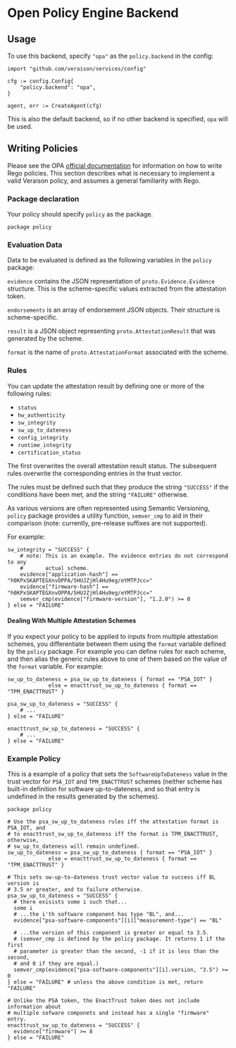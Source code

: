 # Open Policy Engine Backend

## Usage

To use this backend, specify `"opa"` as the `policy.backend` in the config:

```golang
import "github.com/veraison/services/config"

cfg := config.Config{
    "policy.backend": "opa",
}

agent, err := CreateAgent(cfg)
```

This is also the default backend, so if no other backend is specified, `opa`
will be used.

## Writing Policies

Please see the OPA [official
documentation](https://www.openpolicyagent.org/docs/latest/) for information on
how to write Rego policies. This section describes what is necessary to
implement a valid Veraison policy, and assumes a general familiarity with Rego.

### Package declaration

Your policy should specify `policy` as the package.

```rego
package policy
```

### Evaluation Data

Data to be evaluated is defined as the following variables in the `policy`
package:

`evidence` contains the JSON representation of `proto.Evidence.Evidence`
structure. This is the scheme-specific values extracted from the attestation
token.

`endorsements` is an array of endorsement JSON objects. Their structure is
scheme-specific.

`result` is a JSON object representing `proto.AttestationResult` that was
generated by the scheme.

`format` is the name of `proto.AttestationFormat` associated with the scheme.


### Rules

You can update the attestation result by defining one or more of the following
rules:

- `status`
- `hw_authenticity`
- `sw_integrity`
- `sw_up_to_dateness`
- `config_integrity`
- `runtime_integrity`
- `certification_status`

The first overwrites the overall attestation result status. The subsequent rules
overwrite the corresponding entries in the trust vector.

The rules must be defined such that they produce the string `"SUCCESS"` if the
conditions have been met, and the string `"FAILURE"` otherwise.

As various versions are often represented using Semantic Versioning, `policy`
package provides a utility function, `semver_cmp` to aid in their comparison
(note: currently, pre-release suffixes are not supported).

For example:

```rego
sw_integrity = "SUCCESS" {
    # note: This is an example. The evidence entries do not correspond to any
    #       actual scheme.
    evidence["application-hash"] == "h0KPxSKAPTEGXnvOPPA/5HUJZjHl4Hu9eg/eYMTPJcc="
    evidence["firmware-hash"] == "h0KPxSKAPTEGXnvOPPA/5HUJZjHl4Hu9eg/eYMTPJcc="
    semver_cmp(evidence["firmware-version"], "1.2.0") >= 0
} else = "FAILURE"
```

#### Dealing With Multiple Attestation Schemes

If you expect your policy to be applied to inputs from multiple attestation
schemes, you differentiate between them using the `format` variable defined by
the `policy` package. For example you can define rules for each scheme, and
then alias the generic rules above to one of them based on the value of the
`format` variable. For example:

```rego
sw_up_to_dateness = psa_sw_up_to_dateness { format == "PSA_IOT" }
             else = enacttrust_sw_up_to_dateness { format == "TPM_ENACTTRUST" }

psa_sw_up_to_dateness = "SUCCESS" {
    # ...
} else = "FAILURE"

enacttrust_sw_up_to_dateness = "SUCCESS" {
    # ...
} else = "FAILURE"
```

### Example Policy

This is a example of a policy that sets the `SoftwareUpToDateness` value in the
trust vector for `PSA_IOT` and `TPM_ENACTTRUST` schemes (neither scheme has
built-in definition for software up-to-dateness, and so that entry is undefined
in the results generated by the schemes).

```rego
package policy

# Use the psa_sw_up_to_dateness rules iff the attestation format is PSA_IOT, and
# to enacttrust_sw_up_to_dateness iff the format is TPM_ENACTTRUST, otherwise,
# sw_up_to_dateness will remain undefined.
sw_up_to_dateness = psa_sw_up_to_dateness { format == "PSA_IOT" }
             else = enacttrust_sw_up_to_dateness { format == "TPM_ENACTTRUST" }

# This sets sw-up-to-dateness trust vector value to success iff BL version is
# 3.5 or greater, and to failure otherwise.
psa_sw_up_to_dateness = "SUCCESS" {
  # there exisists some i such that...
  some i
  # ...the i'th software component has type "BL", and...
  evidence["psa-software-components"][i]["measurement-type"] == "BL"

  # ...the version of this component is greater or equal to 3.5.
  # (semver_cmp is defined by the policy package. It returns 1 if the first
  # parameter is greater than the second, -1 if it is less than the second,
  # and 0 if they are equal.)
  semver_cmp(evidence["psa-software-components"][i].version, "3.5") >= 0
} else = "FAILURE" # unless the above condition is met, return "FAILURE"

# Unlike the PSA token, the EnactTrust token does not include information about
# multiple sofware componets and instead has a single "firmware" entry.
enacttrust_sw_up_to_dateness = "SUCCESS" {
  evidence["firmware"] >= 8
} else = "FAILURE"
```
